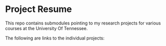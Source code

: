 # Project Resume
This repo contains submodules pointing to my research projects for various courses at the University Of Tennessee.

The following are links to the individual projects:
